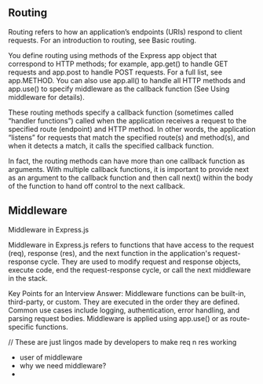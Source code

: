 ## Routing

Routing refers to how an application’s endpoints (URIs) respond to client requests. For an introduction to routing, see Basic routing.

You define routing using methods of the Express app object that correspond to HTTP methods; for example, app.get() to handle GET requests and app.post to handle POST requests. For a full list, see app.METHOD. You can also use app.all() to handle all HTTP methods and app.use() to specify middleware as the callback function (See Using middleware for details).

These routing methods specify a callback function (sometimes called “handler functions”) called when the application receives a request to the specified route (endpoint) and HTTP method. In other words, the application “listens” for requests that match the specified route(s) and method(s), and when it detects a match, it calls the specified callback function.

In fact, the routing methods can have more than one callback function as arguments. With multiple callback functions, it is important to provide next as an argument to the callback function and then call next() within the body of the function to hand off control to the next callback.

## Middleware

Middleware in Express.js

Middleware in Express.js refers to functions that have access to the request (req), response (res), and the next function in the application's request-response cycle. They are used to modify request and response objects, execute code, end the request-response cycle, or call the next middleware in the stack.

Key Points for an Interview Answer:
Middleware functions can be built-in, third-party, or custom.
They are executed in the order they are defined.
Common use cases include logging, authentication, error handling, and parsing request bodies.
Middleware is applied using app.use() or as route-specific functions.

// These are just lingos made by developers to make req n res working

- user of middleware
- why we need middleware?
-
